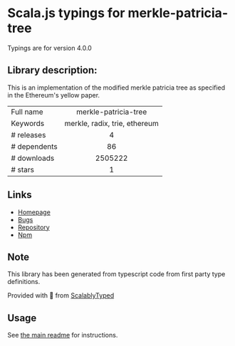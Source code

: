 
# Scala.js typings for merkle-patricia-tree

Typings are for version 4.0.0

## Library description:
This is an implementation of the modified merkle patricia tree as specified in the Ethereum's yellow paper.

|                    |                 |
| ------------------ | :-------------: |
| Full name          | merkle-patricia-tree |
| Keywords           | merkle, radix, trie, ethereum |
| # releases         | 4 |
| # dependents       | 86 |
| # downloads        | 2505222 |
| # stars            | 1 |

## Links
- [Homepage](https://github.com/ethereumjs/merkle-patricia-tree#readme)
- [Bugs](https://github.com/ethereumjs/merkle-patricia-tree/issues)
- [Repository](https://github.com/ethereumjs/merkle-patricia-tree)
- [Npm](https://www.npmjs.com/package/merkle-patricia-tree)
    


## Note
This library has been generated from typescript code from first party type definitions.

Provided with :purple_heart: from [ScalablyTyped](https://github.com/oyvindberg/ScalablyTyped)

## Usage
See [the main readme](../../readme.md) for instructions.


